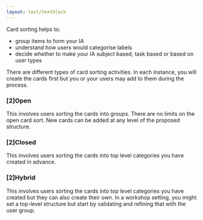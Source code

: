 ```yaml
---
layout: text/textblock
---
```

Card sorting helps to:
- group items to form your IA
- understand how users would categorise labels
- decide whether to make your IA subject based, task based or based on user types

There are different types of card sorting activities. In each instance, you will create the cards first but you or your users may add to them during the process.

### [2]Open
This involves users sorting the cards into groups. There are no limits on the open card sort. New cards can be added at any level of the proposed structure.

### [2]Closed
This involves users sorting the cards into top level categories you have created in advance. 

### [2]Hybrid
This involves users sorting the cards into top level categories you have created but they can also create their own. In a workshop setting, you might set a top-level structure but start by validating and refining that with the user group.
